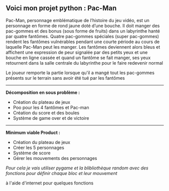 ## **Voici mon projet python : Pac-Man**

Pac-Man, personnage emblématique de l’histoire du jeu vidéo, est un personnage en forme de rond jaune doté d’une bouche. Il doit manger des pac-gommes et des bonus (sous forme de fruits) dans un labyrinthe hanté par quatre fantômes. Quatre pac-gommes spéciales (super pac-gommes) rendent les fantômes vulnérables pendant une courte période au cours de laquelle Pac-Man peut les manger. Les fantômes deviennent alors bleus et affichent une expression de peur signalée par des petits yeux et une bouche en ligne cassée et quand un fantôme se fait manger, ses yeux retournent dans la salle centrale du labyrinthe pour le faire redevenir normal

Le joueur remporte la partie lorsque qu'il a mangé tout les pac-gommes présents sur le terrain sans avoir été tué par les fantômes

____________________________________________________________________________________________________________________________________________________________

**Décomposition en sous problème :**

- Création du plateau de jeux
- Poo pour les 4 fantômes et Pac-man
- Création du score et des boules
- Système de game over et de victoire

____________________________________________________________________________________________________________________________________________________________

**Minimum viable Product :**

- Création du plateau de jeux
- Créer les 5 personnages
- Système de score
- Gérer les mouvements des personnages

*Pour cela je vais utiliser pygame et la blibliothèque random avec des fonctions pour définir chaque bloc et leur mouvement*

à l'aide d'internet pour quelques fonctions
